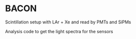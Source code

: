 # BACON
Scintillation setup with LAr + Xe and read by PMTs and SiPMs

Analysis code to get the light spectra for the sensors
